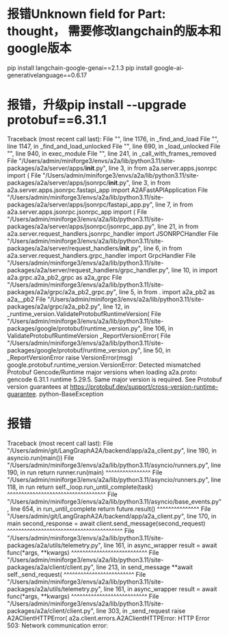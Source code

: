 # 报错Unknown field for Part: thought， 需要修改langchain的版本和google版本
pip install langchain-google-genai==2.1.3
pip install google-ai-generativelanguage==0.6.17

# 报错，升级pip install --upgrade protobuf==6.31.1
Traceback (most recent call last):
  File "<frozen importlib._bootstrap>", line 1176, in _find_and_load
  File "<frozen importlib._bootstrap>", line 1147, in _find_and_load_unlocked
  File "<frozen importlib._bootstrap>", line 690, in _load_unlocked
  File "<frozen importlib._bootstrap_external>", line 940, in exec_module
  File "<frozen importlib._bootstrap>", line 241, in _call_with_frames_removed
  File "/Users/admin/miniforge3/envs/a2a/lib/python3.11/site-packages/a2a/server/apps/__init__.py", line 3, in <module>
    from a2a.server.apps.jsonrpc import (
  File "/Users/admin/miniforge3/envs/a2a/lib/python3.11/site-packages/a2a/server/apps/jsonrpc/__init__.py", line 3, in <module>
    from a2a.server.apps.jsonrpc.fastapi_app import A2AFastAPIApplication
  File "/Users/admin/miniforge3/envs/a2a/lib/python3.11/site-packages/a2a/server/apps/jsonrpc/fastapi_app.py", line 7, in <module>
    from a2a.server.apps.jsonrpc.jsonrpc_app import (
  File "/Users/admin/miniforge3/envs/a2a/lib/python3.11/site-packages/a2a/server/apps/jsonrpc/jsonrpc_app.py", line 21, in <module>
    from a2a.server.request_handlers.jsonrpc_handler import JSONRPCHandler
  File "/Users/admin/miniforge3/envs/a2a/lib/python3.11/site-packages/a2a/server/request_handlers/__init__.py", line 6, in <module>
    from a2a.server.request_handlers.grpc_handler import GrpcHandler
  File "/Users/admin/miniforge3/envs/a2a/lib/python3.11/site-packages/a2a/server/request_handlers/grpc_handler.py", line 10, in <module>
    import a2a.grpc.a2a_pb2_grpc as a2a_grpc
  File "/Users/admin/miniforge3/envs/a2a/lib/python3.11/site-packages/a2a/grpc/a2a_pb2_grpc.py", line 5, in <module>
    from . import a2a_pb2 as a2a__pb2
  File "/Users/admin/miniforge3/envs/a2a/lib/python3.11/site-packages/a2a/grpc/a2a_pb2.py", line 12, in <module>
    _runtime_version.ValidateProtobufRuntimeVersion(
  File "/Users/admin/miniforge3/envs/a2a/lib/python3.11/site-packages/google/protobuf/runtime_version.py", line 106, in ValidateProtobufRuntimeVersion
    _ReportVersionError(
  File "/Users/admin/miniforge3/envs/a2a/lib/python3.11/site-packages/google/protobuf/runtime_version.py", line 50, in _ReportVersionError
    raise VersionError(msg)
google.protobuf.runtime_version.VersionError: Detected mismatched Protobuf Gencode/Runtime major versions when loading a2a.proto: gencode 6.31.1 runtime 5.29.5. Same major version is required. See Protobuf version guarantees at https://protobuf.dev/support/cross-version-runtime-guarantee.
python-BaseException


# 报错
Traceback (most recent call last):
  File "/Users/admin/git/LangGraphA2A/backend/app/a2a_client.py", line 190, in <module>
    asyncio.run(main())
  File "/Users/admin/miniforge3/envs/a2a/lib/python3.11/asyncio/runners.py", line 190, in run
    return runner.run(main)
           ^^^^^^^^^^^^^^^^
  File "/Users/admin/miniforge3/envs/a2a/lib/python3.11/asyncio/runners.py", line 118, in run
    return self._loop.run_until_complete(task)
           ^^^^^^^^^^^^^^^^^^^^^^^^^^^^^^^^^^^
  File "/Users/admin/miniforge3/envs/a2a/lib/python3.11/asyncio/base_events.py", line 654, in run_until_complete
    return future.result()
           ^^^^^^^^^^^^^^^
  File "/Users/admin/git/LangGraphA2A/backend/app/a2a_client.py", line 170, in main
    second_response = await client.send_message(second_request)
                      ^^^^^^^^^^^^^^^^^^^^^^^^^^^^^^^^^^^^^^^^^
  File "/Users/admin/miniforge3/envs/a2a/lib/python3.11/site-packages/a2a/utils/telemetry.py", line 161, in async_wrapper
    result = await func(*args, **kwargs)
             ^^^^^^^^^^^^^^^^^^^^^^^^^^^
  File "/Users/admin/miniforge3/envs/a2a/lib/python3.11/site-packages/a2a/client/client.py", line 213, in send_message
    **await self._send_request(
      ^^^^^^^^^^^^^^^^^^^^^^^^^
  File "/Users/admin/miniforge3/envs/a2a/lib/python3.11/site-packages/a2a/utils/telemetry.py", line 161, in async_wrapper
    result = await func(*args, **kwargs)
             ^^^^^^^^^^^^^^^^^^^^^^^^^^^
  File "/Users/admin/miniforge3/envs/a2a/lib/python3.11/site-packages/a2a/client/client.py", line 303, in _send_request
    raise A2AClientHTTPError(
a2a.client.errors.A2AClientHTTPError: HTTP Error 503: Network communication error: 
